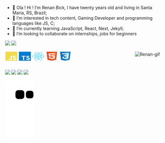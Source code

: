 - 👋 Ola ! Hi ! I’m Renan Bick, I have twenty years old and living in Santa Maria, RS, Brazil;
- 👀 I’m interested in tech content, Gaming Developer and programming languages like JS, C;
- 🌱 I’m currently learning JavaScript, React, Next, Jekyll;
- 💞️ I’m looking to collaborate on internships, jobs for beginners 

<div>
  <img height="180em" src="https://github-readme-stats.vercel.app/api?username=postrenan&show_icons=true&theme=dracula&include_all_commits=true&count_private=true"/>
  <img height="180em" src="https://github-readme-stats.vercel.app/api/top-langs/?username=postrenan&layout=compact&langs_count=16&theme=dracula"/>
</div>
  
<div style="display: inline_block"><br>
  <img align="center" alt="Renan-Js" height="30" width="40" src="https://raw.githubusercontent.com/devicons/devicon/master/icons/javascript/javascript-plain.svg">
  <img align="center" alt="Renan-Ts" height="30" width="40" src="https://raw.githubusercontent.com/devicons/devicon/master/icons/typescript/typescript-plain.svg">
  <img align="center" alt="Renan-React" height="30" width="40" src="https://raw.githubusercontent.com/devicons/devicon/master/icons/react/react-original.svg">
  <img align="center" alt="Renan-HTML" height="30" width="40" src="https://raw.githubusercontent.com/devicons/devicon/master/icons/html5/html5-original.svg">
  <img align="center" alt="Renan-CSS" height="30" width="40" src="https://raw.githubusercontent.com/devicons/devicon/master/icons/css3/css3-original.svg">
  <img height="200em" align="right" alt="Renan-gif" src="https://c.tenor.com/ku-YBrMe4gYAAAAC/anakin-this-is-where-the-fun-begins.gif">
</div>
  
##
  
<div>
  <a href="https://instagram.com/bickrenan" target="_blank"><img src="https://img.shields.io/badge/-Instagram-%23E4405F?style=for-the-badge&logo=instagram&logoColor=white" target="_blank"></a>
 <a href="https://discord.gg/alemão_dev#0336" target="_blank"><img src="https://img.shields.io/badge/Discord-7289DA?style=for-the-badge&logo=discord&logoColor=white" target="_blank"></a> 
  <a href = "mailto:renanbickdev@gmail.com"><img src="https://img.shields.io/badge/Gmail-D14836?style=for-the-badge&logo=gmail&logoColor=white" target="_blank"></a>
  <a href="https://www.linkedin.com/in/renan-vinicius-nikodem-bick/" target="_blank"><img src="https://img.shields.io/badge/-LinkedIn-%230077B5?style=for-the-badge&logo=linkedin&logoColor=white" target="_blank"></a>   
</div>

![Snake animation](https://github.com/postrenan/postrenan/blob/output/github-contribution-grid-snake.svg)
